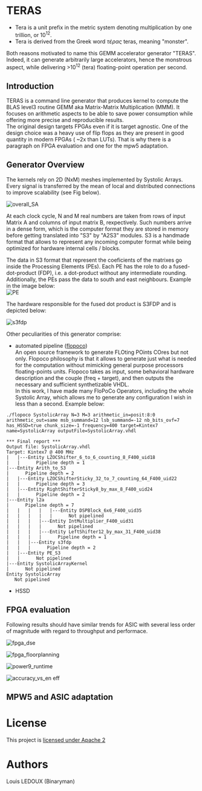 # TERAS

* Tera is a unit prefix in the metric system denoting multiplication by one trillion, or 10<sup>12</sup>.
* Tera is derived from the Greek word *τέρας* teras, meaning "monster".

Both reasons motivated to name this GEMM accelerator generator "TERAS". Indeed, it can generate arbitrarily large accelerators, hence the monstrous aspect, while delivering >10<sup>12</sup> (tera) floating-point operation per second.

## Introduction

TERAS is a command line generator that produces kernel to compute the BLAS level3 routine GEMM aka Matrix-Matrix Multiplication (MMM). It focuses on arithmetic aspects to be able to save power consumption while offering more precise and reproducible results.  
The original design targets FPGAs even if it is target agnostic. One of the design choice was a heavy use of flip flops as they are present in good quantity in modern FPGAs ( ~2x than LUTs). That is why there is a paragraph on FPGA evaluation and one for the mpw5 adaptation.

## Generator Overview

The kernels rely on 2D (NxM) meshes implemented by Systolic Arrays. Every signal is transferred by the mean of local and distributed connections to improve scalability (see Fig below). 
  
![overall_SA](https://user-images.githubusercontent.com/937470/161559284-bda5cf49-2cf6-426a-a57b-295eebc6874b.png)


At each clock cycle, N and M real numbers are taken from rows of input Matrix A and columns of input matrix B, rexpectively. Such numbers arrive in a dense form, which is the computer format they are stored in memory before getting translated into "S3" by "A2S3" modules. S3 is a handmade format that allows to represent any incoming computer format while being optimized for hardware internal cells /  blocks.

The data in S3 format that represent the coeficients of the matrixes go inside the Processing Elements (PEs). Each PE has the role to do a fused-dot-product (FDP), i.e. a dot-product without any intermediate rounding. Additionally, the PEs pass the data to south and east neighbours. Example in the image below:  
![PE](https://user-images.githubusercontent.com/937470/161559537-d5735fe3-31c7-48f2-baac-6a2b806efcbf.png)

The hardware responsible for the fused dot product is S3FDP and is depicted below:  
  
![s3fdp](https://user-images.githubusercontent.com/937470/161559861-dd94410d-38a9-4bf8-9945-821b69895a8f.png)


Other peculiarities of this generator comprise:

* automated pipeline ([flopoco](https://flopoco.org/))  
An open source framework to generate FLOting POints COres but not only. Flopoco philosophy is that it allows to generate just what is needed for the computation without mimicking general purpose processors floating-points units. Flopoco takes as input, some behavioral hardware description and the couple (freq + target), and then outputs the necessary and sufficient synthetizable VHDL.  
In this work, I have made many FloPoCo Operators, including the whole Systolic Array, which allows me to generate any configuration I wish in less than a second. Example below:  

```
./flopoco SystolicArray N=3 M=3 arithmetic_in=posit:8:0 arithmetic_out=same msb_summand=12 lsb_summand=-12 nb_bits_ovf=7 has_HSSD=true chunk_size=-1 frequency=400 target=Kintex7 name=SystolicArray outputFile=SystolicArray.vhdl

*** Final report ***
Output file: SystolicArray.vhdl
Target: Kintex7 @ 400 MHz
|   |---Entity LZOCShifter_6_to_6_counting_8_F400_uid18
|   |      Pipeline depth = 1
|---Entity Arith_to_S3
|      Pipeline depth = 2
|   |---Entity LZOCShifterSticky_32_to_7_counting_64_F400_uid22
|   |      Pipeline depth = 3
|   |---Entity RightShifterSticky8_by_max_8_F400_uid24
|   |      Pipeline depth = 2
|---Entity l2a
|      Pipeline depth = 7
|   |   |   |   |---Entity DSPBlock_6x6_F400_uid35
|   |   |   |   |      Not pipelined
|   |   |   |---Entity IntMultiplier_F400_uid31
|   |   |   |      Not pipelined
|   |   |   |---Entity LeftShifter12_by_max_31_F400_uid38
|   |   |   |      Pipeline depth = 1
|   |   |---Entity s3fdp
|   |   |      Pipeline depth = 2
|   |---Entity PE_S3
|   |      Not pipelined
|---Entity SystolicArrayKernel
|      Not pipelined
Entity SystolicArray
   Not pipelined

```


* HSSD

## FPGA evaluation

Following results should have similar trends for ASIC with several less order of magnitude with regard to throughput and performace.
  
![fpga_dse](https://user-images.githubusercontent.com/937470/161560423-e654d06a-f39e-46b4-aeec-1d6739de8396.png)

![fpga_floorplanning](https://user-images.githubusercontent.com/937470/161560261-af9f6d1a-434a-4d74-aeea-5e722e9bc8b5.png)

![power9_runtime](https://user-images.githubusercontent.com/937470/161560583-5ad7011e-e3c7-4923-a9a8-28a448d63288.png)

![accuracy_vs_en eff](https://user-images.githubusercontent.com/937470/159266031-37893968-c0dd-47cf-9bf4-97b38a5baa04.png)



## MPW5 and ASIC adaptation



# License

This project is [licensed under Apache 2](LICENSE)

# Authors

Louis LEDOUX (Binaryman)

